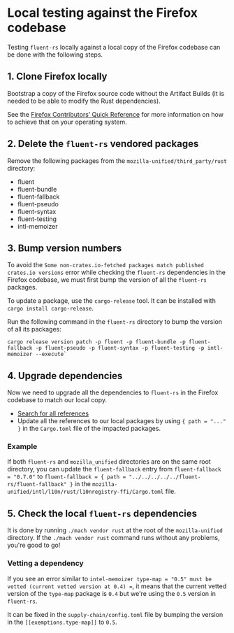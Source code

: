 # Local testing against the Firefox codebase

Testing `fluent-rs` locally against a local copy of the Firefox codebase can be done with the following steps.

## 1. Clone Firefox locally

Bootstrap a copy of the Firefox source code without the Artifact Builds (it is needed to be able to modify the Rust dependencies).

See the [Firefox Contributors’ Quick Reference](https://firefox-source-docs.mozilla.org/contributing/contribution_quickref.html) for more information on how to achieve that on your operating system.

## 2. Delete the `fluent-rs` vendored packages

Remove the following packages from the `mozilla-unified/third_party/rust` directory:

- fluent
- fluent-bundle
- fluent-fallback
- fluent-pseudo 
- fluent-syntax 
- fluent-testing
- intl-memoizer

## 3. Bump version numbers

To avoid the `Some non-crates.io-fetched packages match published crates.io versions` error while checking the `fluent-rs` dependencies in the Firefox codebase, we must first bump the version of all the `fluent-rs` packages.

To update a package, use the `cargo-release` tool. It can be installed with `cargo install cargo-release`.

Run the following command in the `fluent-rs` directory to bump the version of all its packages:

```
cargo release version patch -p fluent -p fluent-bundle -p fluent-fallback -p fluent-pseudo -p fluent-syntax -p fluent-testing -p intl-memoizer --execute`
```

## 4. Upgrade dependencies

Now we need to upgrade all the dependencies to `fluent-rs` in the Firefox codebase to match our local copy.

- [Search for all references](https://searchfox.org/mozilla-central/search?q=%5E%28fluent%28-%5Cw%2B%29%3F%7Cintl-memoizer%29+%3D+%22.*%22&path=&case=false&regexp=true)
- Update all the references to our local packages by using `{ path = "..." }` in the `Cargo.toml` file of the impacted packages.

### Example

If both `fluent-rs` and `mozilla_unified` directories are on the same root directory, you can update the `fluent-fallback` entry from `fluent-fallback = "0.7.0"` to `fluent-fallback = { path = "../../../../../fluent-rs/fluent-fallback" }` in the `mozilla-unified/intl/l10n/rust/l10nregistry-ffi/Cargo.toml` file.

## 5. Check the local `fluent-rs` dependencies

It is done by running `./mach vendor rust` at the root of the `mozilla-unified` directory. If the `./mach vendor rust` command runs without any problems, you're good to go!

### Vetting a dependency

If you see an error similar to `intel-memoizer type-map = "0.5" must be vetted (current vetted version at 0.4) =`, it means that the current vetted version of the `type-map` package is `0.4` but we're using the `0.5` version in `fluent-rs`.

It can be fixed in the `supply-chain/config.toml` file by bumping the version in the `[[exemptions.type-map]]` to `0.5`.
